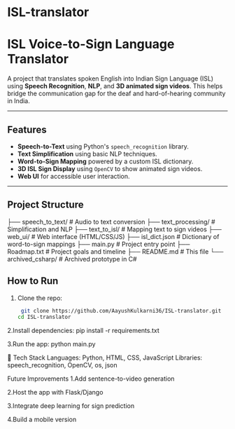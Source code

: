 # ISL-translator


#  ISL Voice-to-Sign Language Translator 

A project that translates spoken English into Indian Sign Language (ISL) using **Speech Recognition**, **NLP**, and **3D animated sign videos**. This helps bridge the communication gap for the deaf and hard-of-hearing community in India.

---

##  Features

-  **Speech-to-Text** using Python's `speech_recognition` library.
-  **Text Simplification** using basic NLP techniques.
-  **Word-to-Sign Mapping** powered by a custom ISL dictionary.
-  **3D ISL Sign Display** using `OpenCV` to show animated sign videos.
-  **Web UI** for accessible user interaction.

---

##  Project Structure

├── speech_to_text/ # Audio to text conversion
├── text_processing/ # Simplification and NLP
├── text_to_isl/ # Mapping text to sign videos
├── web_ui/ # Web interface (HTML/CSS/JS)
├── isl_dict.json # Dictionary of word-to-sign mappings
├── main.py # Project entry point
├── Roadmap.txt # Project goals and timeline
├── README.md # This file
└── archived_csharp/ # Archived prototype in C#


##  How to Run

1. Clone the repo:
   ```bash
    git clone https://github.com/AayushKulkarni36/ISL-translator.git
   cd ISL-translator
   
2.Install dependencies:  pip install -r requirements.txt
   
3.Run the app: python main.py

🔧 Tech Stack
Languages: Python, HTML, CSS, JavaScript
Libraries: speech_recognition, OpenCV, os, json



 Future Improvements
 1.Add sentence-to-video generation
 
 2.Host the app with Flask/Django
 
 3.Integrate deep learning for sign prediction
 
 4.Build a mobile version
